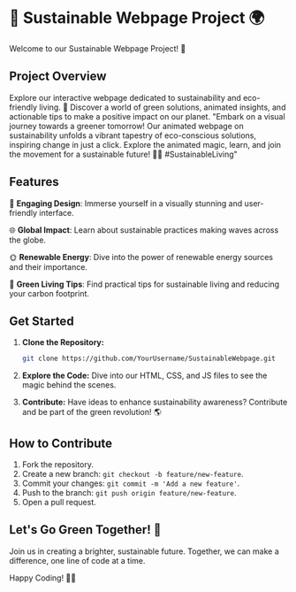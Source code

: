 # 🌱 Sustainable Webpage Project 🌍

Welcome to our Sustainable Webpage Project! 🚀

## Project Overview

Explore our interactive webpage dedicated to sustainability and eco-friendly living. 🌿 Discover a world of green solutions, animated insights, and actionable tips to make a positive impact on our planet. "Embark on a visual journey towards a greener tomorrow! Our animated webpage on sustainability unfolds a vibrant tapestry of eco-conscious solutions, inspiring change in just a click. Explore the animated magic, learn, and join the movement for a sustainable future! 🌿✨ #SustainableLiving"

## Features

🎨 **Engaging Design**: Immerse yourself in a visually stunning and user-friendly interface.

🌐 **Global Impact**: Learn about sustainable practices making waves across the globe.

🌞 **Renewable Energy**: Dive into the power of renewable energy sources and their importance.

🍃 **Green Living Tips**: Find practical tips for sustainable living and reducing your carbon footprint.

## Get Started

1. **Clone the Repository:**
   ```bash
   git clone https://github.com/YourUsername/SustainableWebpage.git
   ```

2. **Explore the Code:**
   Dive into our HTML, CSS, and JS files to see the magic behind the scenes.

3. **Contribute:**
   Have ideas to enhance sustainability awareness? Contribute and be part of the green revolution! 🌎

## How to Contribute

1. Fork the repository.
2. Create a new branch: `git checkout -b feature/new-feature`.
3. Commit your changes: `git commit -m 'Add a new feature'`.
4. Push to the branch: `git push origin feature/new-feature`.
5. Open a pull request.

## Let's Go Green Together! 🌳

Join us in creating a brighter, sustainable future. Together, we can make a difference, one line of code at a time.

Happy Coding! 🚀✨
